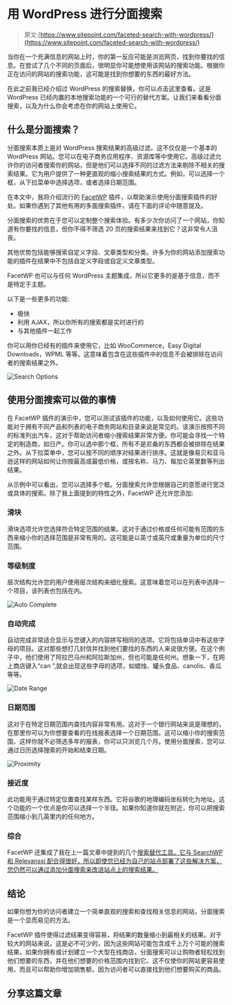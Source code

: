 # 用 WordPress 进行分面搜索

> 原文:[https://www.sitepoint.com/faceted-search-with-wordpress/](https://www.sitepoint.com/faceted-search-with-wordpress/)

当你在一个充满信息的网站上时，你的第一反应可能是浏览网页，找到你要找的信息。在尝试了几个不同的页面后，很明显你可能想使用该网站的搜索功能。根据你正在访问的网站的搜索功能，这可能是找到你想要的东西的最好方法。

在此之前我已经介绍过 WordPress 的搜索替换，你可以点击这里查看。这是 WordPress 已经内置的本地搜索功能的一个可行的替代方案。让我们来看看分面搜索，以及为什么你会考虑在你的网站上使用它。

## 什么是分面搜索？

分面搜索本质上是对 WordPress 搜索结果的高级过滤。这不仅仅是一个基本的 WordPress 网站。您可以在电子商务应用程序、资源库等中使用它。高级过滤允许你的访问者搜索你的网站，但是他们可以选择不同的过滤方法来剔除不相关的搜索结果。它为用户提供了一种更直观的缩小搜索结果的方式。例如，可以选择一个框，从下拉菜单中选择选项，或者选择日期范围。

在本文中，我将介绍流行的 [FacetWP](https://facetwp.com) 插件，以帮助演示使用分面搜索插件的好处。如果你遇到了其他有用的多面搜索插件，请在下面的评论中随意提及。

分面搜索的优势在于您可以定制整个搜索体验。有多少次你访问了一个网站，你知道有你要找的信息，但你不得不筛选 20 页的搜索结果来找到它？这非常令人沮丧。

其他优势包括能够搜索自定义字段、文章类型和分类。许多为你的网站添加搜索功能的插件在结果中不包括自定义字段或自定义文章类型。

FacetWP 也可以与任何 WordPress 主题集成，所以它更多的是基于信息，而不是特定于主题。

以下是一些更多的功能:

*   极快
*   利用 AJAX，所以你所有的搜索都是实时进行的
*   与其他插件一起工作

你可以用你已经有的插件来使用它，比如 WooCommerce，Easy Digital Downloads，WPML 等等。这意味着包含在这些插件中的信息不会被排除在访问者的搜索结果之外。

![Search Options](../Images/56346ae62189af1df8edf14da8e110c7.png)

## 使用分面搜索可以做的事情

在 FacetWP 插件的演示中，您可以测试该插件的功能，以及如何使用它。这些功能对于拥有不同产品和列表的电子商务网站和目录来说是常见的。该演示按照不同的标准列出汽车，这对于帮助访问者缩小搜索结果非常方便。你可能会寻找一个特定的制造商，如日产。你可以选中那个框，所有不是尼桑的东西都会被排除在结果之外。从下拉菜单中，您可以按不同的顺序对结果进行排序。这就是像易贝和亚马逊这样的网站如何让你按最高或最低价格，或按名称、马力、每加仑英里数等列出结果。

从示例中可以看出，您可以选择多个框。分面搜索允许您根据自己的意愿进行宽泛或具体的搜索。除了我上面提到的特性之外，FacetWP 还允许您添加:

### 滑块

滑块选项允许您选择符合特定范围的结果。这对于通过价格或任何可能有范围的东西来缩小你的选择范围是非常有用的。这可能是以英寸或英尺或重量为单位的尺寸范围。

### 等级制度

层次结构允许您的用户使用层次结构来细化搜索。这意味着您可以在列表中选择一个项目，该列表也包括在内。

![Auto Complete](../Images/7dc7d7e072a976647931f2190acfaf7b.png)

### 自动完成

自动完成非常适合显示与您键入的内容拼写相同的选项。它将包括单词中有这些字母的项目。这对那些想打几封信并找到他们要找的东西的人来说很方便。在这个例子中，他们使用了阿拉巴马州和阿拉斯加州，但也可能是任何州。想象一下，在网上商店键入“can ”,就会出现这些字母的选项，如蜡烛、罐头食品、canolis、香瓜等等。

![Date Range](../Images/6a6f77906a1fd4937709564e3e09f788.png)

### 日期范围

这对于在特定日期范围内查找内容非常有用。这对于一个银行网站来说是理想的，在那里你可以为你想要查看的在线报表选择一个日期范围。这可以缩小你的搜索范围，这样你就不必筛选多年的报表，你可以只浏览几个月。使用分面搜索，您可以通过日历选择搜索的开始和结束日期。

![Proximity](../Images/dbeb9fb8a9d750ce96453b060590ced5.png)

### 接近度

此功能用于通过特定位置查找某样东西。它将谷歌的地理编码坐标转化为地址。这个功能的一个优点是你可以选择一个半径。如果你知道你就在附近，你可以把搜索范围缩小到几英里内的任何地方。

### 综合

FacetWP 还集成了我在上一篇文章中提到的几个[搜索替代工具。它与 SearchWP 和 Relevanssi 配合得很好，所以即使您已经为自己的站点部署了这些解决方案，您仍然可以通过添加分面搜索来改进站点上的搜索结果。](https://www.sitepoint.com/search-replacements-for-wordpress/)

## 结论

如果你想为你的访问者建立一个简单直观的搜索和查找相关信息的网站，分面搜索是一个显而易见的方法。

FacetWP 插件使得过滤结果变得容易，将结果的数量缩小到最相关的结果。对于较大的网站来说，这是必不可少的，因为这些网站可能包含成千上万个可能的搜索结果。如果你拥有或计划建立一个大型在线商店，分面搜索可以让购物者轻松找到他们想要的东西，并在他们想要的价格范围内找到它。这不仅使你的网站更容易使用，而且可以帮助你增加销售额，因为访问者可以直接找到他们想要购买的商品。

## 分享这篇文章